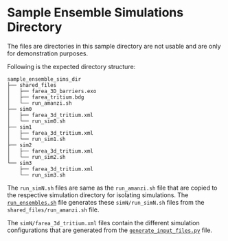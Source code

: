 # Sample Ensemble Simulations Directory

The files are directories in this sample directory are not usable and are only for demonstration purposes.

Following is the expected directory structure:
```
sample_ensemble_sims_dir
├── shared_files
│   ├── farea_3D_barriers.exo
│   ├── farea_tritium.bdg
│   └── run_amanzi.sh
├── sim0
│   ├── farea_3d_tritium.xml
│   └── run_sim0.sh
├── sim1
│   ├── farea_3d_tritium.xml
│   └── run_sim1.sh
├── sim2
│   ├── farea_3d_tritium.xml
│   └── run_sim2.sh
└── sim3
    ├── farea_3d_tritium.xml
    └── run_sim3.sh
```

The `run_simN.sh` files are same as the `run_amanzi.sh` file that are copied to the respective simulation directory for isolating simulations.
The [`run_ensembles.sh`](../run_ensembles.sh) file generates these `simN/run_simN.sh` files from the `shared_files/run_amanzi.sh` file.

The `simN/farea_3d_tritium.xml` files contain the different simulation configurations that are generated from the [`generate_input_files.py`](../src/generate_input_files.py) file.
